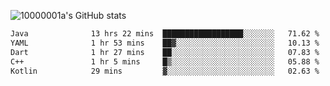 ![10000001a's GitHub stats](https://github-readme-stats.vercel.app/api?username=10000001a&show_icons=true&theme=onedark&count_private=true)

<!-- [![Top Langs](https://github-readme-stats.vercel.app/api/top-langs/?username=10000001a&layout=compact&theme=onedark&langs_count=5)](https://github.com/anuraghazra/github-readme-stats) -->
<!--
**10000001a/10000001a** is a ✨ _special_ ✨ repository because its `README.md` (this file) appears on your GitHub profile.

Here are some ideas to get you started:

- 🔭 I’m currently working on ...
- 🌱 I’m currently learning ...
- 👯 I’m looking to collaborate on ...
- 🤔 I’m looking for help with ...
- 💬 Ask me about ...
- 📫 How to reach me: ...
- 😄 Pronouns: ...
- ⚡ Fun fact: ...
-->

<!--START_SECTION:waka-->

```txt
Java              13 hrs 22 mins  ██████████████████░░░░░░░   71.62 %
YAML              1 hr 53 mins    ██▓░░░░░░░░░░░░░░░░░░░░░░   10.13 %
Dart              1 hr 27 mins    ██░░░░░░░░░░░░░░░░░░░░░░░   07.83 %
C++               1 hr 5 mins     █▒░░░░░░░░░░░░░░░░░░░░░░░   05.88 %
Kotlin            29 mins         ▓░░░░░░░░░░░░░░░░░░░░░░░░   02.63 %
```

<!--END_SECTION:waka-->
